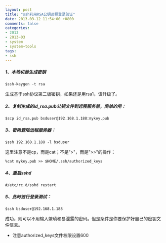 ```yaml
---
layout: post
title: "ssh利用RSA公钥远程登录验证"
date: 2013-03-12 11:54:00 +0800
comments: false
categories:
- 2013
- 2013~03
- system
- system~tools
tags:
- ssh
---
```

##### 1、本地机器生成密钥
```
$ssh-keygen -t rsa
```
生成基于ssh协议第二版密钥，如果还是用rsa1，该升级了。
##### 2、复制生成的id_rsa.pub公钥文件到远程服务器，简单的用：
```
$scp id_rsa.pub bsduser@192.168.1.188:mykey.pub
```
##### 3、密码登陆远程服务器：
```
$ssh 192.168.1.188 -l bsduser
```
这里注意不是cp，而是cat；不是">"，而是">>"的操作：
```
%cat mykey.pub >> $HOME/.ssh/authorized_keys
```
##### 4、重启sshd
```
#/etc/rc.d/sshd restart
```
##### 5、此时进行登录测试：
```
$ssh bsduser@192.168.1.188
```
成功，则可以不用输入繁琐和易泄露的密码。但是条件是你要保护好自己的密钥文件信息。

* 注意authorized_keys文件权限设置600

